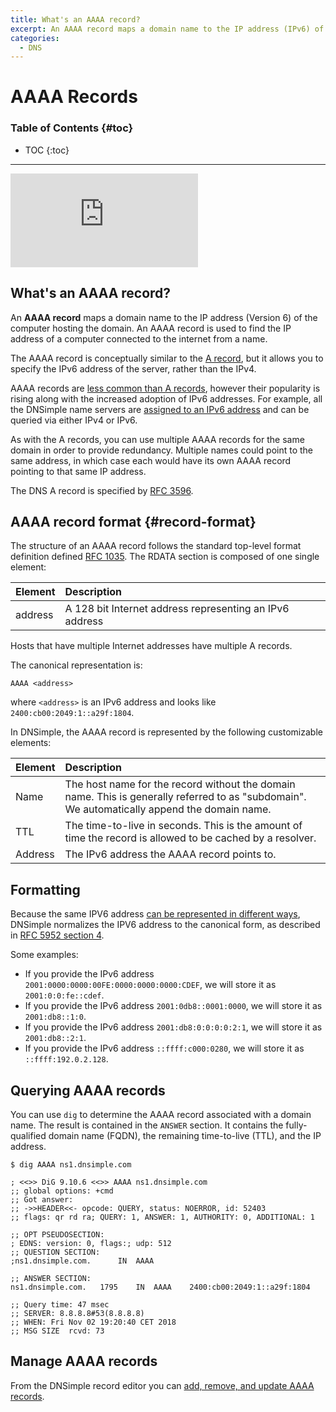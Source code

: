 ```yaml
---
title: What's an AAAA record?
excerpt: An AAAA record maps a domain name to the IP address (IPv6) of the computer hosting the domain.
categories:
  - DNS
---
```


# AAAA Records

### Table of Contents {#toc}

- TOC
  {:toc}

---

<div class="aspect-ratio aspect-ratio--16x9 z-0 mb4">
  <iframe src="https://www.youtube.com/embed/4SGgO5MSQLg?si=I5Hu7dj7-uuwA-xs" class="aspect-ratio--object" frameborder="0" allow="accelerometer; autoplay; clipboard-write; encrypted-media; gyroscope; picture-in-picture" allowfullscreen></iframe>
</div>

## What's an AAAA record?

An **AAAA record** maps a domain name to the IP address (Version 6) of the computer hosting the domain. An AAAA record is used to find the IP address of a computer connected to the internet from a name.

The AAAA record is conceptually similar to the [A record](/articles/a-record), but it allows you to specify the IPv6 address of the server, rather than the IPv4.

AAAA records are [less common than A records](/articles/common-dns-records), however their popularity is rising along with the increased adoption of IPv6 addresses. For example, all the DNSimple name servers are [assigned to an IPv6 address](/articles/ipv6-support) and can be queried via either IPv4 or IPv6.

As with the A records, you can use multiple AAAA records for the same domain in order to provide redundancy. Multiple names could point to the same address, in which case each would have its own AAAA record pointing to that same IP address.

The DNS A record is specified by [RFC 3596](https://tools.ietf.org/html/rfc3596).

## AAAA record format {#record-format}

The structure of an AAAA record follows the standard top-level format definition defined [RFC 1035](https://tools.ietf.org/html/rfc1035#section-3.2.1). The RDATA section is composed of one single element:

| Element | Description                                             |
| :------ | :------------------------------------------------------ |
| address | A 128 bit Internet address representing an IPv6 address |

Hosts that have multiple Internet addresses have multiple A records.

The canonical representation is:

```
AAAA <address>
```

where `<address>` is an IPv6 address and looks like `2400:cb00:2049:1::a29f:1804`.

In DNSimple, the AAAA record is represented by the following customizable elements:

| Element | Description                                                                                                                                  |
| :------ | :------------------------------------------------------------------------------------------------------------------------------------------- |
| Name    | The host name for the record without the domain name. This is generally referred to as "subdomain". We automatically append the domain name. |
| TTL     | The time-to-live in seconds. This is the amount of time the record is allowed to be cached by a resolver.                                    |
| Address | The IPv6 address the AAAA record points to.                                                                                                  |

## Formatting

Because the same IPV6 address [can be represented in different ways](https://wikipedia.org/wiki/IPv6_address#Representation), DNSimple normalizes the IPV6 address to the canonical form, as described in [RFC 5952 section 4](https://www.rfc-editor.org/rfc/rfc5952.html#section-4).

Some examples:

- If you provide the IPv6 address `2001:0000:0000:00FE:0000:0000:0000:CDEF`, we will store it as `2001:0:0:fe::cdef`.
- If you provide the IPv6 address `2001:0db8::0001:0000`, we will store it as `2001:db8::1:0`.
- If you provide the IPv6 address `2001:db8:0:0:0:0:2:1`, we will store it as `2001:db8::2:1`.
- If you provide the IPv6 address `::ffff:c000:0280`, we will store it as `::ffff:192.0.2.128`.

## Querying AAAA records

You can use `dig` to determine the AAAA record associated with a domain name. The result is contained in the `ANSWER` section. It contains the fully-qualified domain name (FQDN), the remaining time-to-live (TTL), and the IP address.

```
$ dig AAAA ns1.dnsimple.com

; <<>> DiG 9.10.6 <<>> AAAA ns1.dnsimple.com
;; global options: +cmd
;; Got answer:
;; ->>HEADER<<- opcode: QUERY, status: NOERROR, id: 52403
;; flags: qr rd ra; QUERY: 1, ANSWER: 1, AUTHORITY: 0, ADDITIONAL: 1

;; OPT PSEUDOSECTION:
; EDNS: version: 0, flags:; udp: 512
;; QUESTION SECTION:
;ns1.dnsimple.com.		IN	AAAA

;; ANSWER SECTION:
ns1.dnsimple.com.	1795	IN	AAAA	2400:cb00:2049:1::a29f:1804

;; Query time: 47 msec
;; SERVER: 8.8.8.8#53(8.8.8.8)
;; WHEN: Fri Nov 02 19:20:40 CET 2018
;; MSG SIZE  rcvd: 73
```

## Manage AAAA records

From the DNSimple record editor you can [add, remove, and update AAAA records](/articles/manage-aaaa-record).
